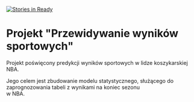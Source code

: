 [![Stories in Ready](https://badge.waffle.io/Kolo-Naukowe-Data-Science-PW/wyniki-sportowe.png?label=ready&title=Ready)](https://waffle.io/Kolo-Naukowe-Data-Science-PW/wyniki-sportowe)
# Projekt "Przewidywanie wyników sportowych"

Projekt poświęcony predykcji wyników sportowych w lidze koszykarskiej NBA.

Jego celem jest zbudowanie modelu statystycznego, służącego do zaprognozowania tabeli z wynikami na koniec sezonu<br>
w NBA.

